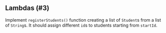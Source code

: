 ## Lambdas (#3)

Implement `registerStudents()` function creating a list of `Student`s from
a list of `String`s. It should assign different `id`s to students starting
from `startId`.